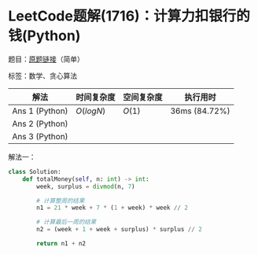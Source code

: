 # LeetCode题解(1716)：计算力扣银行的钱(Python)

题目：[原题链接](https://leetcode-cn.com/problems/calculate-money-in-leetcode-bank/)（简单）

标签：数学、贪心算法

| 解法           | 时间复杂度 | 空间复杂度 | 执行用时      |
| -------------- | ---------- | ---------- | ------------- |
| Ans 1 (Python) | $O(logN)$  | $O(1)$     | 36ms (84.72%) |
| Ans 2 (Python) |            |            |               |
| Ans 3 (Python) |            |            |               |

解法一：

```python
class Solution:
    def totalMoney(self, n: int) -> int:
        week, surplus = divmod(n, 7)

        # 计算整周的结果
        n1 = 21 * week + 7 * (1 + week) * week // 2

        # 计算最后一周的结果
        n2 = (week + 1 + week + surplus) * surplus // 2

        return n1 + n2
```

